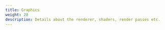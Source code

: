 ```yaml
---
title: Graphics
weight: 20
description: Details about the renderer, shaders, render passes etc.
---
```

